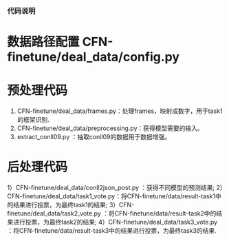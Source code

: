 
### 代码说明

# 数据路径配置 CFN-finetune/deal_data/config.py

# 预处理代码 
1. CFN-finetune/deal_data/frames.py：处理frames，映射成数字，用于task1的框架识别.
2. CFN-finetune/deal_data/preprocessing.py：获得模型需要的输入。
3. extract_conll09.py ：抽取conll09的数据用于数据增强。


# 后处理代码 
1）CFN-finetune/deal_data/conll2json_post.py ：获得不同模型的预测结果;
2）CFN-finetune/deal_data/task1_vote.py：将CFN-finetune/data/result-task1中的结果进行投票，为最终task1的结果;
3）CFN-finetune/deal_data/task2_vote.py ：将CFN-finetune/data/result-task2中的结果进行投票，为最终task2的结果;
4）CFN-finetune/deal_data/task3_vote.py ：将CFN-finetune/data/result-task3中的结果进行投票，为最终task3的结果.
